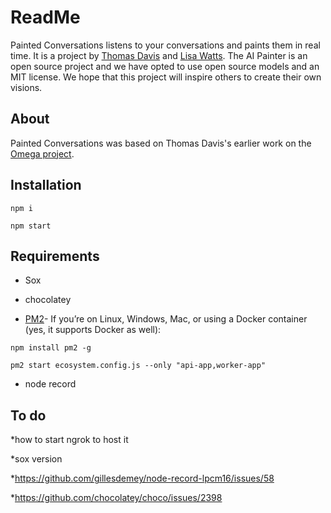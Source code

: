 # ReadMe

Painted Conversations listens to your conversations and paints them in real time. It is a project by [Thomas Davis](http://github.com/thomasdavis) and [Lisa Watts](http://github.com/davincidreams). The AI Painter is an open source project and we have opted to use open source models and an MIT license. We hope that this project will inspire others to create their own visions.
## About

Painted Conversations was based on Thomas Davis's earlier work on the [Omega project]().  

## Installation

```
npm i

npm start
```

## Requirements
* Sox

* chocolatey

* [PM2](https://pm2.keymetrics.io/docs/usage/application-declaration/)- If you’re on Linux, Windows, Mac, or using a Docker container (yes, it supports Docker as well):

```npm install pm2 -g```

```pm2 start ecosystem.config.js --only "api-app,worker-app"```

* node record

## To do

*how to start ngrok to host it

*sox version

*https://github.com/gillesdemey/node-record-lpcm16/issues/58

*https://github.com/chocolatey/choco/issues/2398
